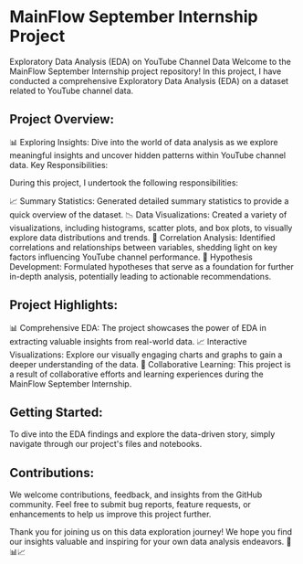 # MainFlow September Internship Project
Exploratory Data Analysis (EDA) on YouTube Channel Data
Welcome to the MainFlow September Internship project repository! In this project, I have conducted a comprehensive Exploratory Data Analysis (EDA) on a dataset related to YouTube channel data.

## Project Overview:

📊 Exploring Insights: Dive into the world of data analysis as we explore meaningful insights and uncover hidden patterns within YouTube channel data.
Key Responsibilities:

During this project, I undertook the following responsibilities:

📈 Summary Statistics: Generated detailed summary statistics to provide a quick overview of the dataset.
📉 Data Visualizations: Created a variety of visualizations, including histograms, scatter plots, and box plots, to visually explore data distributions and trends.
🧐 Correlation Analysis: Identified correlations and relationships between variables, shedding light on key factors influencing YouTube channel performance.
🤔 Hypothesis Development: Formulated hypotheses that serve as a foundation for further in-depth analysis, potentially leading to actionable recommendations.

## Project Highlights:

📊 Comprehensive EDA: The project showcases the power of EDA in extracting valuable insights from real-world data.
📈 Interactive Visualizations: Explore our visually engaging charts and graphs to gain a deeper understanding of the data.
🤝 Collaborative Learning: This project is a result of collaborative efforts and learning experiences during the MainFlow September Internship.

## Getting Started:

To dive into the EDA findings and explore the data-driven story, simply navigate through our project's files and notebooks.

## Contributions:

We welcome contributions, feedback, and insights from the GitHub community. Feel free to submit bug reports, feature requests, or enhancements to help us improve this project further.


Thank you for joining us on this data exploration journey! We hope you find our insights valuable and inspiring for your own data analysis endeavors. 🚀📊📈


